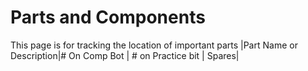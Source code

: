 # Parts and Components
This page is for tracking the location of important parts
|Part Name or Description|# On Comp Bot | # on Practice bit | Spares|
